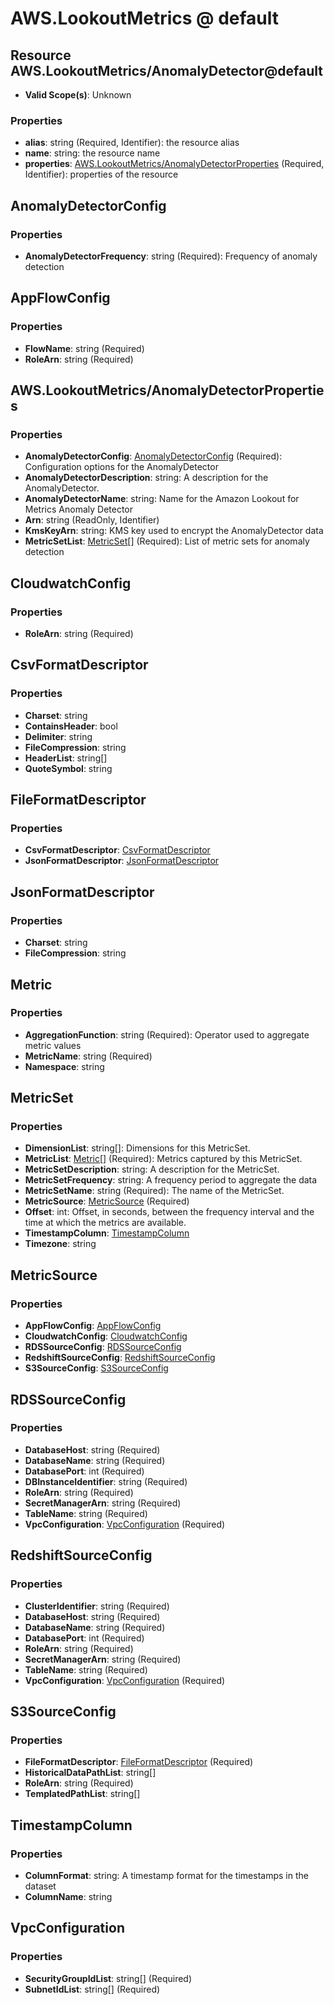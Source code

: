 # AWS.LookoutMetrics @ default

## Resource AWS.LookoutMetrics/AnomalyDetector@default
* **Valid Scope(s)**: Unknown
### Properties
* **alias**: string (Required, Identifier): the resource alias
* **name**: string: the resource name
* **properties**: [AWS.LookoutMetrics/AnomalyDetectorProperties](#awslookoutmetricsanomalydetectorproperties) (Required, Identifier): properties of the resource

## AnomalyDetectorConfig
### Properties
* **AnomalyDetectorFrequency**: string (Required): Frequency of anomaly detection

## AppFlowConfig
### Properties
* **FlowName**: string (Required)
* **RoleArn**: string (Required)

## AWS.LookoutMetrics/AnomalyDetectorProperties
### Properties
* **AnomalyDetectorConfig**: [AnomalyDetectorConfig](#anomalydetectorconfig) (Required): Configuration options for the AnomalyDetector
* **AnomalyDetectorDescription**: string: A description for the AnomalyDetector.
* **AnomalyDetectorName**: string: Name for the Amazon Lookout for Metrics Anomaly Detector
* **Arn**: string (ReadOnly, Identifier)
* **KmsKeyArn**: string: KMS key used to encrypt the AnomalyDetector data
* **MetricSetList**: [MetricSet](#metricset)[] (Required): List of metric sets for anomaly detection

## CloudwatchConfig
### Properties
* **RoleArn**: string (Required)

## CsvFormatDescriptor
### Properties
* **Charset**: string
* **ContainsHeader**: bool
* **Delimiter**: string
* **FileCompression**: string
* **HeaderList**: string[]
* **QuoteSymbol**: string

## FileFormatDescriptor
### Properties
* **CsvFormatDescriptor**: [CsvFormatDescriptor](#csvformatdescriptor)
* **JsonFormatDescriptor**: [JsonFormatDescriptor](#jsonformatdescriptor)

## JsonFormatDescriptor
### Properties
* **Charset**: string
* **FileCompression**: string

## Metric
### Properties
* **AggregationFunction**: string (Required): Operator used to aggregate metric values
* **MetricName**: string (Required)
* **Namespace**: string

## MetricSet
### Properties
* **DimensionList**: string[]: Dimensions for this MetricSet.
* **MetricList**: [Metric](#metric)[] (Required): Metrics captured by this MetricSet.
* **MetricSetDescription**: string: A description for the MetricSet.
* **MetricSetFrequency**: string: A frequency period to aggregate the data
* **MetricSetName**: string (Required): The name of the MetricSet.
* **MetricSource**: [MetricSource](#metricsource) (Required)
* **Offset**: int: Offset, in seconds, between the frequency interval and the time at which the metrics are available.
* **TimestampColumn**: [TimestampColumn](#timestampcolumn)
* **Timezone**: string

## MetricSource
### Properties
* **AppFlowConfig**: [AppFlowConfig](#appflowconfig)
* **CloudwatchConfig**: [CloudwatchConfig](#cloudwatchconfig)
* **RDSSourceConfig**: [RDSSourceConfig](#rdssourceconfig)
* **RedshiftSourceConfig**: [RedshiftSourceConfig](#redshiftsourceconfig)
* **S3SourceConfig**: [S3SourceConfig](#s3sourceconfig)

## RDSSourceConfig
### Properties
* **DatabaseHost**: string (Required)
* **DatabaseName**: string (Required)
* **DatabasePort**: int (Required)
* **DBInstanceIdentifier**: string (Required)
* **RoleArn**: string (Required)
* **SecretManagerArn**: string (Required)
* **TableName**: string (Required)
* **VpcConfiguration**: [VpcConfiguration](#vpcconfiguration) (Required)

## RedshiftSourceConfig
### Properties
* **ClusterIdentifier**: string (Required)
* **DatabaseHost**: string (Required)
* **DatabaseName**: string (Required)
* **DatabasePort**: int (Required)
* **RoleArn**: string (Required)
* **SecretManagerArn**: string (Required)
* **TableName**: string (Required)
* **VpcConfiguration**: [VpcConfiguration](#vpcconfiguration) (Required)

## S3SourceConfig
### Properties
* **FileFormatDescriptor**: [FileFormatDescriptor](#fileformatdescriptor) (Required)
* **HistoricalDataPathList**: string[]
* **RoleArn**: string (Required)
* **TemplatedPathList**: string[]

## TimestampColumn
### Properties
* **ColumnFormat**: string: A timestamp format for the timestamps in the dataset
* **ColumnName**: string

## VpcConfiguration
### Properties
* **SecurityGroupIdList**: string[] (Required)
* **SubnetIdList**: string[] (Required)

